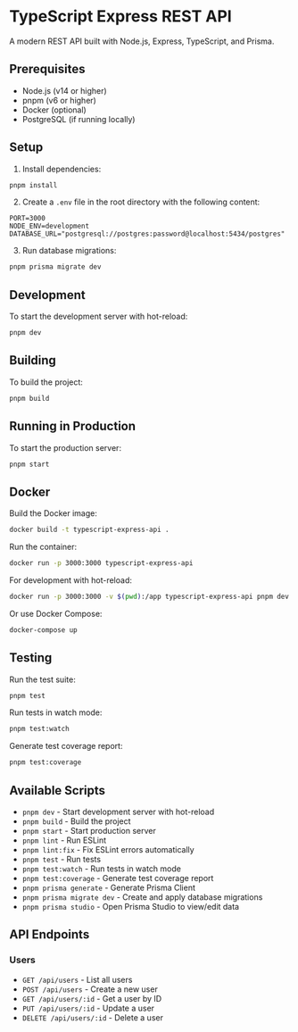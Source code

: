 # TypeScript Express REST API

A modern REST API built with Node.js, Express, TypeScript, and Prisma.

## Prerequisites

- Node.js (v14 or higher)
- pnpm (v6 or higher)
- Docker (optional)
- PostgreSQL (if running locally)

## Setup

1. Install dependencies:
```bash
pnpm install
```

2. Create a `.env` file in the root directory with the following content:
```
PORT=3000
NODE_ENV=development
DATABASE_URL="postgresql://postgres:password@localhost:5434/postgres"
```

3. Run database migrations:
```bash
pnpm prisma migrate dev
```

## Development

To start the development server with hot-reload:
```bash
pnpm dev
```

## Building

To build the project:
```bash
pnpm build
```

## Running in Production

To start the production server:
```bash
pnpm start
```

## Docker

Build the Docker image:
```bash
docker build -t typescript-express-api .
```

Run the container:
```bash
docker run -p 3000:3000 typescript-express-api
```

For development with hot-reload:
```bash
docker run -p 3000:3000 -v $(pwd):/app typescript-express-api pnpm dev
```

Or use Docker Compose:
```bash
docker-compose up
```

## Testing

Run the test suite:
```bash
pnpm test
```

Run tests in watch mode:
```bash
pnpm test:watch
```

Generate test coverage report:
```bash
pnpm test:coverage
```

## Available Scripts

- `pnpm dev` - Start development server with hot-reload
- `pnpm build` - Build the project
- `pnpm start` - Start production server
- `pnpm lint` - Run ESLint
- `pnpm lint:fix` - Fix ESLint errors automatically
- `pnpm test` - Run tests
- `pnpm test:watch` - Run tests in watch mode
- `pnpm test:coverage` - Generate test coverage report
- `pnpm prisma generate` - Generate Prisma Client
- `pnpm prisma migrate dev` - Create and apply database migrations
- `pnpm prisma studio` - Open Prisma Studio to view/edit data

## API Endpoints

### Users
- `GET /api/users` - List all users
- `POST /api/users` - Create a new user
- `GET /api/users/:id` - Get a user by ID
- `PUT /api/users/:id` - Update a user
- `DELETE /api/users/:id` - Delete a user
